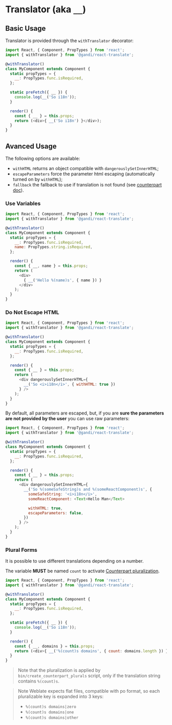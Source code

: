 Translator (aka `__`)
=====================

Basic Usage
-----------

Translator is provided through the `withTranslator` decorator:

```javascript
import React, { Component, PropTypes } from 'react';
import { withTranslator } from '@gandi/react-translate';

@withTranslator()
class MyComponent extends Component {
  static propTypes = {
    __: PropTypes.func.isRequired,
  };

  static preFetch({ __ }) {
    console.log(__('So i18n'));
  }

  render() {
    const { __ } = this.props;
    return (<div>{ __('So i18n') }</div>);
  }
}
```

Avanced Usage
-------------

The following options are available:

- `withHTML` returns an object compatible with `dangerouslySetInnerHTML`;
- `escapeParameters` force the parameter html escaping (automatically turned on
  by `withHTML`);
- `fallback` the fallback to use if translation is not found (see [counterpart
  doc](https://github.com/martinandert/counterpart#fallbacks)).

### Use Variables

``` javascript
import React, { Component, PropTypes } from 'react';
import { withTranslator } from '@gandi/react-translate';

@withTranslator()
class MyComponent extends Component {
  static propTypes = {
    __: PropTypes.func.isRequired,
    name: PropTypes.string.isRequired,
  };

  render() {
    const { __, name } = this.props;
    return (
      <div>
        { __('Hello %(name)s', { name }) }
      </div>
    );
  }
}
```

### Do Not Escape HTML

``` javascript
import React, { Component, PropTypes } from 'react';
import { withTranslator } from '@gandi/react-translate';

@withTranslator()
class MyComponent extends Component {
  static propTypes = {
    __: PropTypes.func.isRequired,
  };

  render() {
    const { __ } = this.props;
    return (
      <div dangerouslySetInnerHTML={
        __('So <i>i18n</i>', { withHTML: true })
      } />
    );
  }
}
```

By default, all parameters are escaped, but, if you are **sure the parameters
are not provided by the user** you can use raw parameters:

``` javascript
import React, { Component, PropTypes } from 'react';
import { withTranslator } from '@gandi/react-translate';

@withTranslator()
class MyComponent extends Component {
  static propTypes = {
    __: PropTypes.func.isRequired,
  };

  render() {
    const { __ } = this.props;
    return (
      <div dangerouslySetInnerHTML={
        __('So %(someSafeString)s and %(someReactComponent)s', {
          someSafeString: '<i>i18n</i>',
          someReactComponent: <Text>Hello Man</Text>

          withHTML: true,
          escapeParameters: false,
        })
      } />
    );
  }
}
```

### Plural Forms

It is possible to use different translations depending on a number.

The variable **MUST** be named `count` to activate [Counterpart
pluralization](https://github.com/martinandert/counterpart#pluralization).


```javascript
import React, { Component, PropTypes } from 'react';
import { withTranslator } from '@gandi/react-translate';

@withTranslator()
class MyComponent extends Component {
  static propTypes = {
    __: PropTypes.func.isRequired,
  };

  static preFetch({ __ }) {
    console.log(__('So i18n'));
  }

  render() {
    const { __, domains } = this.props;
    return (<div>{ __('%(count)s domains', { count: domains.length }) }</div>);
  }
}
```

> Note that the pluralization is applied by `bin/create_counterpart_plurals`
> script, only if the translation string contains `%(count)s`.

> Note Weblate expects flat files, compatible with po format, so each
> pluralizable key is expanded into 3 keys:
>
> * `%(count)s domains|zero`
> * `%(count)s domains|one`
> * `%(count)s domains|other`
